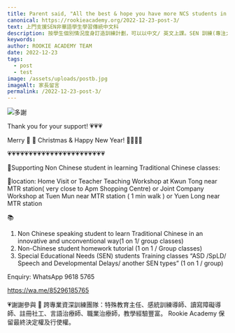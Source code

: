 ```yaml
---
title: Parent said, "All the best & hope you have more NCS students in the coming months. The teachers are very patient & explain well. Thank you!"
canonical: https://rookieacademy.org/2022-12-23-post-3/
text: 上門支援SEN非華語學生學習傳統中文科
description: 按學生個別情況度身訂造訓練計劃，可以以中文/ 英文上課。SEN 訓練(專注力/語言理解表達/讀寫訓練/數理邏輯/記憶力練習/小手肌練習/認知訓練)(ASD/SpLD/言語及發展遲緩/讀寫障礙等)
keywords: 
author: ROOKIE ACADEMY TEAM
date: 2022-12-23
tags:
  - post
  - test
image: /assets/uploads/postb.jpg
imageAlt: 家長留言
permalink: /2022-12-23-post-3/
---
```

![多謝](/assets/uploads/postc.jpg)

Thank you for your support! 💗💗💗

Merry 🎄 🎅  Christmas & Happy New Year! 🥳🌈🥳🌈

💗💗💗💗💗💗💗💗💗💗💗💗💗💗💗💗💗💗💗💗💗💗💗

🌟Supporting Non Chinese student in learning Traditional Chinese classes:

📍location: Home Visit or
Teacher Teaching Workshop at Kwun Tong near MTR station( very close to Apm Shopping Centre) or 
Joint Company Workshop at Tuen Mun near MTR station ( 1 min walk ) or 
Yuen Long near MTR station

📚

1. Non Chinese speaking student to learn Traditional Chinese in an innovative and unconventional way(1 on 1/ group classes)
2. Non-Chinese student homework tutorial (1 on 1 / Group classes)
3. Special Educational Needs (SEN) students Training classes 
“ASD /SpLD/ Speech and Developmental Delays/ another SEN types”
(1 on 1 / group) 

Enquiry: WhatsApp 9618 5765 

https://wa.me/85296185765

💗謝謝參與 📝 跨專業資深訓練團隊：特殊教育主任、感統訓練導師、讀寫障礙導師、註冊社工、言語治療師、職業治療師，教學經驗豐富。
Rookie Academy 保留最終決定權及行使權。